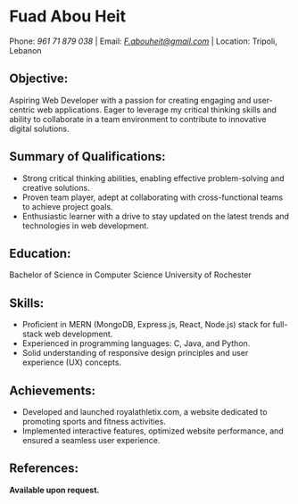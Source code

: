 # Fuad Abou Heit
Phone: *961 71 879 038* | Email: *F.abouheit@gmail.com* | Location: Tripoli, Lebanon

## Objective:
Aspiring Web Developer with a passion for creating engaging and user-centric web applications. Eager to leverage my critical thinking skills and ability to collaborate in a team environment to contribute to innovative digital solutions.

## Summary of Qualifications:
- Strong critical thinking abilities, enabling effective problem-solving and creative solutions.
- Proven team player, adept at collaborating with cross-functional teams to achieve project goals.
- Enthusiastic learner with a drive to stay updated on the latest trends and technologies in web development.

## Education:
Bachelor of Science in Computer Science
University of Rochester


## Skills:
- Proficient in MERN (MongoDB, Express.js, React, Node.js) stack for full-stack web development.
- Experienced in programming languages: C, Java, and Python.
- Solid understanding of responsive design principles and user experience (UX) concepts.

## Achievements:
- Developed and launched royalathletix.com, a website dedicated to promoting sports and fitness activities.
- Implemented interactive features, optimized website performance, and ensured a seamless user experience.


## References:
**Available upon request.**



